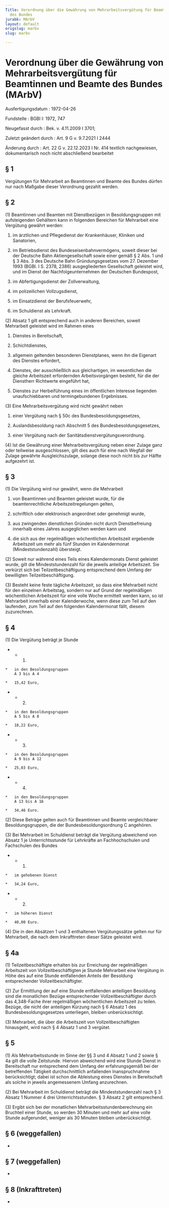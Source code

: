 ```yaml
---
Title: Verordnung über die Gewährung von Mehrarbeitsvergütung für Beamtinnen und Beamte
  des Bundes
jurabk: MArbV
layout: default
origslug: marbv
slug: marbv

---
```


# Verordnung über die Gewährung von Mehrarbeitsvergütung für Beamtinnen und Beamte des Bundes (MArbV)

Ausfertigungsdatum
:   1972-04-26

Fundstelle
:   BGBl I: 1972, 747

Neugefasst durch
:   Bek. v. 4.11.2009 I 3701;

Zuletzt geändert durch
:   Art. 9 G v. 9.7.2021 I 2444

Änderung durch
:   Art. 22 G v. 22.12.2023 I Nr. 414 textlich nachgewiesen, dokumentarisch noch nicht abschließend bearbeitet


## § 1

Vergütungen für Mehrarbeit an Beamtinnen und Beamte des Bundes dürfen nur nach Maßgabe dieser Verordnung gezahlt werden.


## § 2

(1) Beamtinnen und Beamten mit Dienstbezügen in Besoldungsgruppen mit aufsteigenden Gehältern kann in folgenden Bereichen für Mehrarbeit eine Vergütung gewährt werden:

1.  im ärztlichen und Pflegedienst der Krankenhäuser, Kliniken und Sanatorien,


2.  im Betriebsdienst des Bundeseisenbahnvermögens, soweit dieser bei der Deutsche Bahn Aktiengesellschaft sowie einer gemäß § 2 Abs. 1 und § 3 Abs. 3 des Deutsche Bahn Gründungsgesetzes vom 27. Dezember 1993 (BGBl. I S. 2378, 2386) ausgegliederten Gesellschaft geleistet wird, und im Dienst der Nachfolgeunternehmen der Deutschen Bundespost,


3.  im Abfertigungsdienst der Zollverwaltung,


4.  im polizeilichen Vollzugsdienst,


5.  im Einsatzdienst der Berufsfeuerwehr,


6.  im Schuldienst als Lehrkraft.




(2) Absatz 1 gilt entsprechend auch in anderen Bereichen, soweit Mehrarbeit geleistet wird im Rahmen eines

1.  Dienstes in Bereitschaft,


2.  Schichtdienstes,


3.  allgemein geltenden besonderen Dienstplanes, wenn ihn die Eigenart des Dienstes erfordert,


4.  Dienstes, der ausschließlich aus gleichartigen, im wesentlichen die gleiche Arbeitszeit erfordernden Arbeitsvorgängen besteht, für die der Dienstherr Richtwerte eingeführt hat,


5.  Dienstes zur Herbeiführung eines im öffentlichen Interesse liegenden unaufschiebbaren und termingebundenen Ergebnisses.




(3) Eine Mehrarbeitsvergütung wird nicht gewährt neben

1.  einer Vergütung nach § 50c des Bundesbesoldungsgesetzes,


2.  Auslandsbesoldung nach Abschnitt 5 des Bundesbesoldungsgesetzes,


3.  einer Vergütung nach der Sanitätsdienstvergütungsverordnung.




(4) Ist die Gewährung einer Mehrarbeitsvergütung neben einer Zulage ganz oder teilweise ausgeschlossen, gilt dies auch für eine nach Wegfall der Zulage gewährte Ausgleichszulage, solange diese noch nicht bis zur Hälfte aufgezehrt ist.


## § 3

(1) Die Vergütung wird nur gewährt, wenn die Mehrarbeit

1.  von Beamtinnen und Beamten geleistet wurde, für die beamtenrechtliche Arbeitszeitregelungen gelten,


2.  schriftlich oder elektronisch angeordnet oder genehmigt wurde,


3.  aus zwingenden dienstlichen Gründen nicht durch Dienstbefreiung innerhalb eines Jahres ausgeglichen werden kann und


4.  die sich aus der regelmäßigen wöchentlichen Arbeitszeit ergebende Arbeitszeit um mehr als fünf Stunden im Kalendermonat (Mindeststundenzahl) übersteigt.




(2) Soweit nur während eines Teils eines Kalendermonats Dienst geleistet wurde, gilt die Mindeststundenzahl für die jeweils anteilige Arbeitszeit. Sie verkürzt sich bei Teilzeitbeschäftigung entsprechend dem Umfang der bewilligten Teilzeitbeschäftigung.

(3) Besteht keine feste tägliche Arbeitszeit, so dass eine Mehrarbeit nicht für den einzelnen Arbeitstag, sondern nur auf Grund der regelmäßigen wöchentlichen Arbeitszeit für eine volle Woche ermittelt werden kann, so ist Mehrarbeit innerhalb einer Kalenderwoche, wenn diese zum Teil auf den laufenden, zum Teil auf den folgenden Kalendermonat fällt, diesem zuzurechnen.


## § 4

(1) Die Vergütung beträgt je Stunde

*    *   1.

    *   in den Besoldungsgruppen
        A 3 bis A 4

    *   15,42 Euro,


*    *   2.

    *   in den Besoldungsgruppen
        A 5 bis A 8

    *   18,22 Euro,


*    *   3.

    *   in den Besoldungsgruppen
        A 9 bis A 12

    *   25,03 Euro,


*    *   4.

    *   in den Besoldungsgruppen
        A 13 bis A 16

    *   34,46 Euro.




(2) Diese Beträge gelten auch für Beamtinnen und Beamte vergleichbarer Besoldungsgruppen, die der Bundesbesoldungsordnung C angehören.

(3) Bei Mehrarbeit im Schuldienst beträgt die Vergütung abweichend von Absatz 1 je Unterrichtsstunde für Lehrkräfte an Fachhochschulen und Fachschulen des Bundes

*    *   1.

    *   im gehobenen Dienst

    *   34,24 Euro,


*    *   2.

    *   im höheren Dienst

    *   40,00 Euro.




(4) Die in den Absätzen 1 und 3 enthaltenen Vergütungssätze gelten nur für Mehrarbeit, die nach dem Inkrafttreten dieser Sätze geleistet wird.


## § 4a

(1) Teilzeitbeschäftigte erhalten bis zur Erreichung der regelmäßigen Arbeitszeit von Vollzeitbeschäftigten je Stunde Mehrarbeit eine Vergütung in Höhe des auf eine Stunde entfallenden Anteils der Besoldung entsprechender Vollzeitbeschäftigter.

(2) Zur Ermittlung der auf eine Stunde entfallenden anteiligen Besoldung sind die monatlichen Bezüge entsprechender Vollzeitbeschäftigter durch das 4,348-Fache ihrer regelmäßigen wöchentlichen Arbeitszeit zu teilen. Bezüge, die nicht der anteiligen Kürzung nach § 6 Absatz 1 des Bundesbesoldungsgesetzes unterliegen, bleiben unberücksichtigt.

(3) Mehrarbeit, die über die Arbeitszeit von Vollzeitbeschäftigten hinausgeht, wird nach § 4 Absatz 1 und 3 vergütet.


## § 5

(1) Als Mehrarbeitsstunde im Sinne der §§ 3 und 4 Absatz 1 und 2 sowie § 4a gilt die volle Zeitstunde. Hiervon abweichend wird eine Stunde Dienst in Bereitschaft nur entsprechend dem Umfang der erfahrungsgemäß bei der betreffenden Tätigkeit durchschnittlich anfallenden Inanspruchnahme berücksichtigt; dabei ist schon die Ableistung eines Dienstes in Bereitschaft als solche in jeweils angemessenem Umfang anzurechnen.

(2) Bei Mehrarbeit im Schuldienst beträgt die Mindeststundenzahl nach § 3 Absatz 1 Nummer 4 drei Unterrichtsstunden. § 3 Absatz 2 gilt entsprechend.

(3) Ergibt sich bei der monatlichen Mehrarbeitsstundenberechnung ein Bruchteil einer Stunde, so werden 30 Minuten und mehr auf eine volle Stunde aufgerundet, weniger als 30 Minuten bleiben unberücksichtigt.


## § 6 (weggefallen)

-


## § 7 (weggefallen)

-


## § 8 (Inkrafttreten)

-

